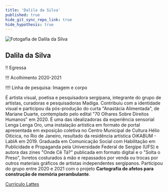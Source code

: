 ```yaml
---
title: 'Dalila da Silva'
published: true
hide_git_sync_repo_link: true
hide_hypothesis: true
---
```


![Fotogafia de Dalila da Silva](../../imgs/Dalila%20da%20Silva.jpg?resize=400&classes=center,s-circle)

## Dalila da Silva

!! Egressa

!!! Acolhimento 2020-2021

!!!! Linha de pesquisa: Imagem e corpo

É artista visual, poetisa e pesquisadora sergipana, integrante do grupo de artistas, curadoras e pesquisadoras Madiga. Contribuiu com a identidade visual e participou da pós-produção do curta "Anastácia Alimentada", de Mariane Duarte, contemplado pelo edital "70 Olhares Sobre Direitos Humanos" em 2020. É uma das idealizadoras da experiência sensorial Lenga Lenga Oro, uma instalação artística em formato de portal apresentada em exposição coletiva no Centro Municipal de Cultura Hélio Oiticica, no Rio de Janeiro, resultado da residência artística OiKABUM - LabIA em 2019. Graduada em Comunicação Social com Habilitação em Publicidade e Propaganda pela Universidade Federal de Sergipe (UFS) e autora das zines "Onde Cê Tá?" publicada em formato digital e o "Solta o Preso", livretos costurados à mão e repassados por venda ou trocas por outros materiais gráficos de artistas independentes sergipanos. Participou do grupo entre 2020 e 2021 com o projeto **Cartografia de afetos para construção de memória perambulante**.

[Currículo Lattes](http://lattes.cnpq.br/4910713023737841?classes=btn,btn-primary,btn-lg&target=_blank)